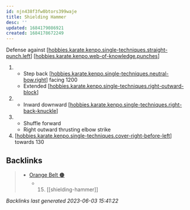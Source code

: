 ```yaml
---
id: njn438f3fw0btors399waje
title: Shielding Hammer
desc: ''
updated: 1684179086921
created: 1684178672249
---
```


Defense against [[hobbies.karate.kenpo.single-techniques.straight-punch.left]]
[[hobbies.karate.kenpo.web-of-knowledge.punches]]

1. - Step back [[hobbies.karate.kenpo.single-techniques.neutral-bow.right]] facing 1200
   - Extended [[hobbies.karate.kenpo.single-techniques.right-outward-block]]
2. - Inward downward [[hobbies.karate.kenpo.single-techniques.right-back-knuckle]]
3. - Shuffle forward
   - Right outward thrusting elbow strike
4. [[hobbies.karate.kenpo.single-techniques.cover-right-before-left]] towards 130





[//begin]: # "Autogenerated link references for markdown compatibility"
[hobbies.karate.kenpo.single-techniques.straight-punch.left]: ../single-techniques/hobbies.karate.kenpo.single-techniques.straight-punch.left "Left Straight Punch"
[hobbies.karate.kenpo.web-of-knowledge.punches]: ../web-of-knowledge/hobbies.karate.kenpo.web-of-knowledge.punches "Punches"
[hobbies.karate.kenpo.single-techniques.neutral-bow.right]: ../single-techniques/hobbies.karate.kenpo.single-techniques.neutral-bow.right "Right Neutral Bow"
[hobbies.karate.kenpo.single-techniques.right-outward-block]: ../single-techniques/hobbies.karate.kenpo.single-techniques.right-outward-block "Right Outward Block"
[hobbies.karate.kenpo.single-techniques.right-back-knuckle]: ../single-techniques/hobbies.karate.kenpo.single-techniques.right-back-knuckle "Right Back Knuckle"
[hobbies.karate.kenpo.single-techniques.cover-right-before-left]: ../single-techniques/hobbies.karate.kenpo.single-techniques.cover-right-before-left "Cover Right before Left"
[//end]: # "Autogenerated link references"

## Backlinks

> - [Orange Belt 🟠](..\belts\2-orange.md)
>   - 15. [[shielding-hammer]]

_Backlinks last generated 2023-06-03 15:41:22_





[//begin]: # "Autogenerated link references for markdown compatibility"
[hobbies.karate.kenpo.single-techniques.straight-punch.left]: ../single-techniques/hobbies.karate.kenpo.single-techniques.straight-punch.left.md "Left Straight Punch"
[hobbies.karate.kenpo.single-techniques.right-outward-block]: ../single-techniques/hobbies.karate.kenpo.single-techniques.right-outward-block.md "Right Outward Block"
[hobbies.karate.kenpo.single-techniques.right-back-knuckle]: ../single-techniques/hobbies.karate.kenpo.single-techniques.right-back-knuckle.md "Right Back Knuckle"
[hobbies.karate.kenpo.single-techniques.cover-right-before-left]: ../single-techniques/hobbies.karate.kenpo.single-techniques.cover-right-before-left.md "Cover Right before Left"
[//end]: # "Autogenerated link references"